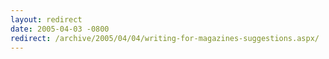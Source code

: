 ```yaml
---
layout: redirect
date: 2005-04-03 -0800
redirect: /archive/2005/04/04/writing-for-magazines-suggestions.aspx/
---
```

